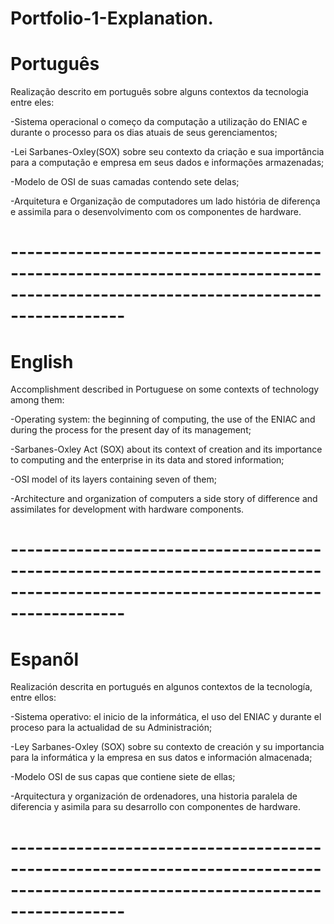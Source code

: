 # Portfolio-1-Explanation.

# Português 

Realização descrito em português sobre alguns contextos da tecnologia entre eles:

-Sistema operacional o começo da computação a utilização do ENIAC e  durante o processo para os dias atuais de seus 
gerenciamentos;

-Lei Sarbanes-Oxley(SOX) sobre seu contexto da criação e sua importância para a computação e empresa em seus dados e informações armazenadas;

-Modelo de OSI de suas camadas contendo sete delas;

-Arquitetura e Organização de computadores um lado história de diferença e assimila para o desenvolvimento com os componentes de hardware.

# --------------------------------------------------------------------------------------------------------------------------------

# English 

Accomplishment described in Portuguese on some contexts of technology among them:

-Operating system: the beginning of computing, the use of the ENIAC and during the process for the present day of its 
management;

-Sarbanes-Oxley Act (SOX) about its context of creation and its importance to computing and the enterprise in its data and stored information;

-OSI model of its layers containing seven of them;

-Architecture and organization of computers a side story of difference and assimilates for development with hardware components.

# --------------------------------------------------------------------------------------------------------------------------------

# Espanõl
Realización descrita en portugués en algunos contextos de la tecnología, entre ellos:

-Sistema operativo: el inicio de la informática, el uso del ENIAC y durante el proceso para la actualidad de su 
Administración;

-Ley Sarbanes-Oxley (SOX) sobre su contexto de creación y su importancia para la informática y la empresa en sus datos e información almacenada;

-Modelo OSI de sus capas que contiene siete de ellas;
  
-Arquitectura y organización de ordenadores, una historia paralela de diferencia y asimila para su desarrollo con componentes de hardware.

# --------------------------------------------------------------------------------------------------------------------------------

